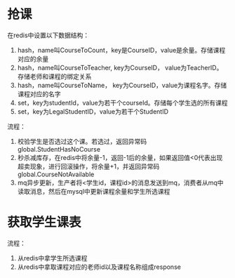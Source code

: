 # 抢课
在redis中设置以下数据结构：
1. hash，name叫CourseToCount，key是CourseID，value是余量。存储课程对应的余量
2. hash，name叫CourseToTeacher, key为CourseID， value为TeacherID。存储老师和课程的绑定关系
3. hash，name叫CourseToName， key为CourseID，value为课程名字。存储课程对应的名字
4. set，key为studentId，value为若干个courseId。存储每个学生选的所有课程
5. set，key为LegalStudentID，value为若干个StudentID

流程：
1. 校验学生是否选过这个课。若选过，返回异常码global.StudentHasNoCourse
2. 秒杀减库存，在redis中将余量-1，返回-1后的余量，如果返回值<0代表出现超卖现象，进行回滚操作，将余量+1，并返回异常码global.CourseNotAvailable
3. mq异步更新，生产者将<学生id，课程id>的消息发送到mq，消费者从mq中读取消息，然后在mysql中更新课程余量和学生所选课程

# 获取学生课表
流程：
1. 从redis中拿学生所选课程
2. 从redis中拿取课程对应的老师id以及课程名称组成response